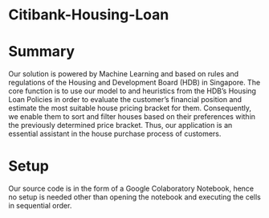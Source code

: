 # Citibank-Housing-Loan

# Summary
Our solution is powered by Machine Learning and based on rules and regulations of the Housing and Development Board (HDB) in Singapore. The core function is to use our model to and heuristics from the HDB’s Housing Loan Policies in order to evaluate the customer’s financial position and estimate the most suitable house pricing bracket for them. Consequently, we enable them to sort and filter houses based on their preferences within the previously determined price bracket. Thus, our application is an essential assistant in the house purchase process of customers.

# Setup
Our source code is in the form of a Google Colaboratory Notebook, hence no setup is needed other than opening the notebook and executing the cells in sequential order.

